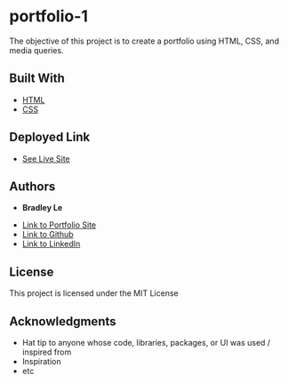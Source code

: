 # portfolio-1

The objective of this project is to create a portfolio using HTML, CSS, and media queries. 

## Built With

* [HTML](https://developer.mozilla.org/en-US/docs/Web/HTML)
* [CSS](https://developer.mozilla.org/en-US/docs/Web/CSS)

## Deployed Link

* [See Live Site](https://pentazoned.github.io/portfolio-1/)


## Authors

* **Bradley Le** 

- [Link to Portfolio Site](https://pentazoned.github.io/portfolio-1/)
- [Link to Github](https://github.com/PentaZoned)
- [Link to LinkedIn](https://www.linkedin.com/in/bradley-le-/)

## License

This project is licensed under the MIT License 

## Acknowledgments

* Hat tip to anyone whose code, libraries, packages, or UI was used  / inspired from
* Inspiration
* etc
